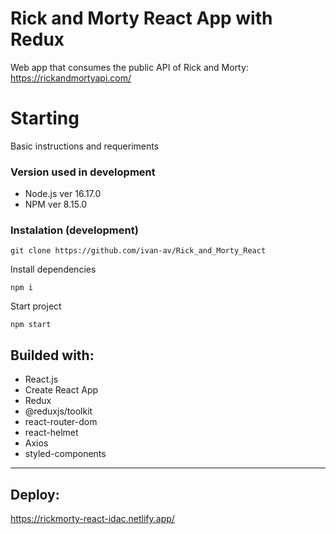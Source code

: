 # Rick and Morty React App with Redux

Web app that consumes the public API of Rick and Morty:
https://rickandmortyapi.com/

# Starting 

Basic instructions and requeriments

### Version used in development

- Node.js ver 16.17.0
- NPM ver 8.15.0

### Instalation (development)

```
git clone https://github.com/ivan-av/Rick_and_Morty_React
```

Install dependencies

```
npm i
```

Start project

```
npm start
```

## Builded with:
- React.js
- Create React App
- Redux
- @reduxjs/toolkit
- react-router-dom
- react-helmet
- Axios
- styled-components

---
## Deploy: 
https://rickmorty-react-idac.netlify.app/
